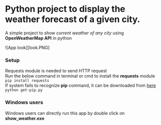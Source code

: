 # Python project to display the weather forecast of a given city.

A simple project to show *current weather of any city* using **OpenWeatherMap API** in python

![App look][look.PNG]

### Setup

Requests module is needed to send HTTP request<br/>
Run the below command in terminal or cmd to install the **requests** module<br/>
`pip install requests`<br/>
If system fails to recognize **pip** command, it can be downloaded from <a href=https://bootstrap.pypa.io/get-pip.py>here</a><br/>
`python get-pip.py`

### Windows users

Windows users can directly run this app by double click on **show_weather.exe**